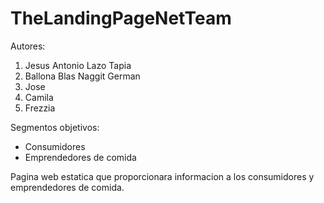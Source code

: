 # TheLandingPageNetTeam

Autores:
1. Jesus Antonio Lazo Tapia
2. Ballona Blas Naggit German
3. Jose
4. Camila
4. Frezzia

Segmentos objetivos:
- Consumidores
- Emprendedores de comida

Pagina web estatica que proporcionara informacion a los consumidores y emprendedores de comida.
